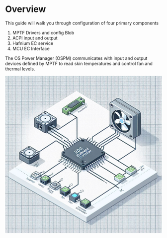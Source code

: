 # Overview
This guide will walk you through configuration of four primary components
 
 1) MPTF Drivers and config Blob
 2) ACPI input and output
 3) Hafnium EC service
 4) MCU EC Interface

 The OS Power Manager (OSPM) communicates with input and output devices defined by MPTF to read skin temperatures and control fan and thermal levels.

 ![Embedded Controller](media/embedded_controller.jpeg)
